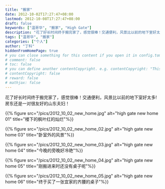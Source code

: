 ```yaml
---
title: "搬家"
date: 2012-10-02T17:27:47+08:00
lastmod: 2012-10-08T17:27:47+08:00
draft: false
keywords: ["温哥华", "搬家", "High Gate"]
description: "花了好长时间终于搬完家了，感觉很棒！交通便利，风景比以前的地下室好太多!"
tags: ["温哥华", "搬家"]
categories: ["个人"]
author: "丁科"
hiddenFromHomePage: true
# you can close something for this content if you open it in config.toml.
# comment: false
# toc: false
# you can define another contentCopyright. e.g. contentCopyright: "This is an another copyright."
# contentCopyright: false
# reward: false
# mathjax: false
---
```


花了好长时间终于搬完家了，感觉很棒！交通便利，风景比以前的地下室好太多! 房东还是一对很友好的山东夫妇！

{{% figure src="/pics/2012_10_02_new_home.jpg" alt="high gate new home 01" title="楼下的枫叶红的灿烂"%}}
<!--more-->

{{% figure src="/pics/2012_10_02_new_home_02.jpg" alt="high gate new home 03" title="卧室外的风景"%}}

{{% figure src="/pics/2012_10_02_new_home_03.jpg" alt="high gate new home 04" title="今晚的旁晚好冷艳"%}}

{{% figure src="/pics/2012_10_02_new_home_04.jpg" alt="high gate new home 05" title="刚搬进来时还没有桌子呢"%}}

{{% figure src="/pics/2012_10_02_new_home_05.jpg" alt="high gate new home 06" title="终于买了一张宜家的齐腰的桌子"%}}
